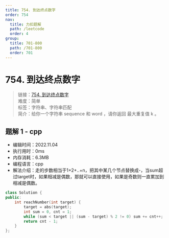 ```yaml
---
title: 754. 到达终点数字
order: 754
nav:
  title: 力扣题解
  path: /leetcode
  order: 4
group:
  title: 701-800
  path: /701-800
  order: 701
---
```


# 754. 到达终点数字
    
> 链接：[754. 到达终点数字](https://leetcode.cn/problems/maximum-repeating-substring/)  
> 难度：简单  
> 标签：字符串、字符串匹配  
> 简介：给你一个字符串 sequence 和 word ，请你返回 最大重复值 k 。
      
## 题解 1 - cpp
- 编辑时间：2022.11.04
- 执行用时：0ms
- 内存消耗：6.3MB
- 编程语言：cpp
- 解法介绍：走的步数相当于1+2+..+n，把其中某几个节点替换成-，当sum超过target时，如果相减是偶数，那就可以直接使用，如果是奇数则一直累加到相减是偶数。
```cpp
class Solution {
public:
    int reachNumber(int target) {
        target = abs(target);
        int sum = 0, cnt = 1;
        while (sum < target || (sum - target) % 2 != 0) sum += cnt++;
        return cnt - 1;
    }
};
```

      